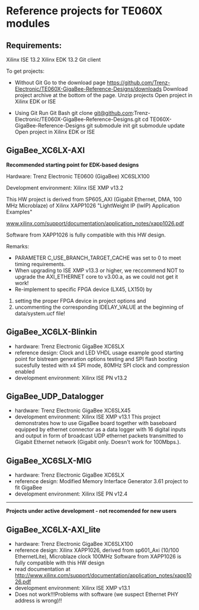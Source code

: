 # Reference projects for TE060X modules 
## Requirements: 
Xilinx ISE 13.2 
Xilinx EDK 13.2
Git client

To get projects:

* Without Git
Go to the download page 
https://github.com/Trenz-Electronic/TE060X-GigaBee-Reference-Designs/downloads
Download project archive at the bottom of the page.
Unzip projects
Open project in Xilinx EDK or ISE

* Using Git
Run Git Bash
git clone git@github.com:Trenz-Electronic/TE060X-GigaBee-Reference-Designs.git
cd TE060X-GigaBee-Reference-Designs
git submodule init
git submodule update
Open project in Xilinx EDK or ISE


## GigaBee_XC6LX-AXI 
**﻿Recommended starting point for EDK-based designs**  

Hardware: Trenz Electronic TE0600 (GigaBee) XC6SLX100

Development environment: Xilinx ISE XMP v13.2

This HW project is derived from SP605_AXI (Gigabit Ethernet, DMA, 100 MHz Microblaze) of Xilinx XAPP1026 "LightWeight IP (lwIP) Application Examples"

www.xilinx.com/support/documentation/application_notes/xapp1026.pdf

Software from XAPP1026 is fully compatible with this HW design.

Remarks:

+ PARAMETER C_USE_BRANCH_TARGET_CACHE was set to 0 to meet timing requirements.
+ When upgrading to ISE XMP v13.3 or higher, we reccommend NOT to upgrade the AXI_ETHERNET core to v3.00.a, as we could not get it work!
+ Re-implement to specific FPGA device (LX45, LX150) by

1. setting the proper FPGA device in project options and
2. uncommenting the corresponding IDELAY_VALUE at the beginning of data/system.ucf file!



## GigaBee_XC6LX-Blinkin 
* hardware: Trenz Electronic GigaBee XC6SLX
* reference design: Clock and LED VHDL usage example
    good starting point for bistream generation options testing and SPI flash 
	booting sucesfully tested with x4 SPI mode, 80MHz SPI clock and compression 
	enabled
* development environment: Xilinx ISE PN v13.2


## GigaBee_UDP_Datalogger
* hardware: Trenz Electronic GigaBee XC6SLX45
* development environment: Xilinx ISE XMP v13.1
This project demonstrates how to use GigaBee board
together with baseboard equipped by ethernet connector as
a data logger with 16 digital inputs and output in form
of broadcast UDP ethernet packets transmitted to Gigabit
Ethernet network (Gigabit only. Doesn't work for 100Mbps.).


## GigaBee_XC6SLX-MIG
* hardware: Trenz Electronic GigaBee XC6SLX
* reference design: Modified Memory Interface Generator 3.61 project to fit 
	GigaBee
* development environment: Xilinx ISE PN v12.4

- - - 
**Projects under active development - not recomended for new users**


## GigaBee_XC6LX-AXI_lite 

* hardware: Trenz Electronic GigaBee XC6SLX100
* reference design: Xilinx XAPP1026, derived from sp601_Axi 
	(10/100 EthernetLite), Microblaze clock 100MHz
	Software from XAPP1026 is fully compatible with this HW design
* read documentation at 
	http://www.xilinx.com/support/documentation/application_notes/xapp1026.pdf
* development environment: Xilinx ISE XMP v13.1
* Does not work!!!Problems with software 
	(we suspect Ethernet PHY address is wrong)!!
	